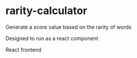# rarity-calculator
Generate a score value based on the rarity of words

Designed to run as a react component


React frontend
